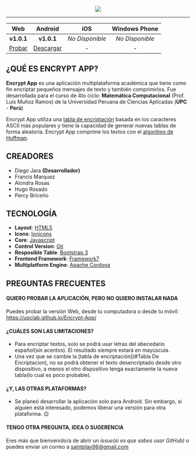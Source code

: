 <div align="center">
  <img src=https://cloud.githubusercontent.com/assets/9372893/16830766/79427dac-4966-11e6-8a03-f29f8e9f9ff4.png>
</div>

---

| Web | Android | iOS | Windows Phone |
|:---------:|:-------------:|:---------:|:-------------------:|
| **v1.0.1** | **v1.0.1** | *No Disponible* | *No Disponible* |
| [Probar](https://upclab.github.io/Encrypt-App/) | [Descargar](https://github.com/upclab/Encrypt-App/releases/download/v1.0.1/EncryptApp1.0.1.apk) | - | - |

## ¿QUÉ ES ENCRYPT APP?
**Encrypt App** es una aplicación multiplataforma académica que tiene como fin encriptar pequeños mensajes de texto y también comprimirlos. 
Fue desarrollada para el curso de 4to ciclo: **Matemática Computacional** (Prof. Luis Muñoz Ramos) de la Universidad Peruana de Ciencias
Aplicadas (**UPC** - **Perú**)

Encrypt App utiliza una [tabla de encriptación](https://gist.github.com/saintplay/c5d54d4c3a6f06366f35ddb9ebb996d5) basada en los caracteres ASCII más populares y tiene la capacidad de generar nuevas tablas de forma aleatoria.
Encrypt App comprime los textos con el [algoritmo de Huffman](https://es.wikipedia.org/wiki/Algoritmo_de_Huffman).

## CREADORES
- Diego Jara **(Desarrollador)**
- Francis Marquez
- Alondra Rosas
- Hugo Rosado
- Percy Briceño

## TECNOLOGÍA
- **Layout**: [HTML5](https://developer.mozilla.org/es/docs/Web/Guide/HTML/Introduction_alhtml)
- **Icons**: [Ionicons](https://ionicons.com/)
- **Core**: [Javascript](https://developer.mozilla.org/es/docs/Web/JavaScript/Guide/Introducci%C3%B3n)
- **Control Version**: [Git](https://git-scm.com/book/es/v1/Empezando-Una-breve-historia-de-Git)
- **Resposible Table**: [Bootstrap 3](http://getbootstrap.com/)
- **Frontend Framework**: [Framework7](http://framework7.io/)
- **Multiplatform Engine**: [Apache Cordova](https://cordova.apache.org/docs/es/latest/guide/overview/)

## PREGUNTAS FRECUENTES

#### QUIERO PROBAR LA APLICACIÓN, PERO NO QUIERO INSTALAR NADA
Puedes probar la versión Web, desde tu computadora o desde tu móvil: <https://upclab.github.io/Encrypt-App/>

#### ¿CUÁLES SON LAS LIMITACIONES?
- Para encriptar textos, solo se podrá usar letras del abecedario español(sin acentos). El resultado siempre estará en mayúscula.
- Una vez que se cambie la [tabla de encriptación](#Tabla De Encriptacion), no se podrá obtener el texto desencriptado desde otro
dispositivo, a menos el otro dispositivo tenga exactamente la nueva tabla(lo cual es poco probable). 

#### ¿Y, LAS OTRAS PLATAFORMAS?
- Se planeó desarrollar la aplicación solo para Android. Sin embargo, si alguien está interesado, podemos liberar una versión para otra plataforma. :wink:

#### TENGO OTRA PREGUNTA, IDEA O SUGERENCIA
Eres más que bienvenido/a de abrir un *issue(si es que sabes usar GitHub)* o puedes enviar un correo a <saintplay96@gmail.com>
